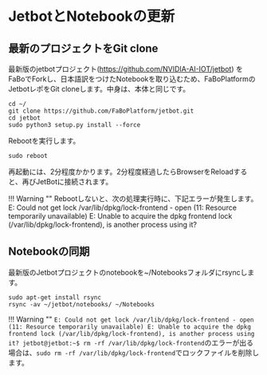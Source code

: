 # JetbotとNotebookの更新

## 最新のプロジェクトをGit clone

最新版のjetbotプロジェクト(https://github.com/NVIDIA-AI-IOT/jetbot) をFaBoでForkし、日本語訳をつけたNotebookを取り込むため、FaBoPlatformのJetbotレポをGit cloneします。中身は、本体と同じです。

```
cd ~/
git clone https://github.com/FaBoPlatform/jetbot.git
cd jetbot
sudo python3 setup.py install --force 
```

Rebootを実行します。

```
sudo reboot
```

再起動には、2分程度かかります。2分程度経過したらBrowserをReloadすると、再びJetBotに接続されます。

!!! Warning ""
	Rebootしないと、次の処理実行時に、下記エラーが発生します。
	E: Could not get lock /var/lib/dpkg/lock-frontend - open (11: Resource temporarily unavailable)
	E: Unable to acquire the dpkg frontend lock (/var/lib/dpkg/lock-frontend), is another process using it?

## Notebookの同期

最新版のJetbotプロジェクトのnotebookを~/Notebooksフォルダにrsyncします。

```
sudo apt-get install rsync
rsync -av ~/jetbot/notebooks/ ~/Notebooks
```


!!! Warning ""
	`E: Could not get lock /var/lib/dpkg/lock-frontend - open (11: Resource temporarily unavailable)
	E: Unable to acquire the dpkg frontend lock (/var/lib/dpkg/lock-frontend), is another process using it?
	jetbot@jetbot:~$ rm -rf /var/lib/dpkg/lock-frontend`のエラーが出る場合は、`sudo rm -rf /var/lib/dpkg/lock-frontend`でロックファイルを削除します。